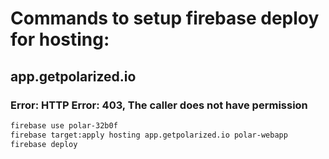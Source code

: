 # Commands to setup firebase deploy for hosting:

## app.getpolarized.io

### Error: HTTP Error: 403, The caller does not have permission

```bash
firebase use polar-32b0f
firebase target:apply hosting app.getpolarized.io polar-webapp
firebase deploy
```
